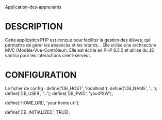  Application-des-apprenants

# DESCRIPTION

Cette application PHP est conçue pour faciliter la gestion des élèves, qui permettra de gérer les absences et les retards. . Elle utilise une architecture MVC (Modèle-Vue-Contrôleur). Elle est écrite en PHP 8.3.0 et utilise du JS vanillia pour les interactions client-serveur.

# CONFIGURATION

Le ficher de config : 
define('DB_HOST', 'localhost');
define('DB_NAME', '...');
define('DB_USER', '...');
define('DB_PWD', 'yourPSW');

define('HOME_URL', 'your home url');

define('DB_INITIALIZED', TRUE);
